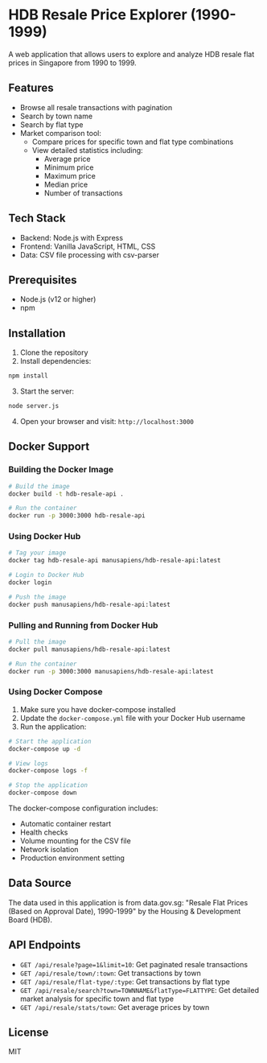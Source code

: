 # HDB Resale Price Explorer (1990-1999)

A web application that allows users to explore and analyze HDB resale flat prices in Singapore from 1990 to 1999.

## Features

- Browse all resale transactions with pagination
- Search by town name
- Search by flat type
- Market comparison tool:
  - Compare prices for specific town and flat type combinations
  - View detailed statistics including:
    - Average price
    - Minimum price
    - Maximum price
    - Median price
    - Number of transactions

## Tech Stack

- Backend: Node.js with Express
- Frontend: Vanilla JavaScript, HTML, CSS
- Data: CSV file processing with csv-parser

## Prerequisites

- Node.js (v12 or higher)
- npm

## Installation

1. Clone the repository
2. Install dependencies:
```bash
npm install
```

3. Start the server:
```bash
node server.js
```

4. Open your browser and visit: `http://localhost:3000`

## Docker Support

### Building the Docker Image

```bash
# Build the image
docker build -t hdb-resale-api .

# Run the container
docker run -p 3000:3000 hdb-resale-api
```

### Using Docker Hub

```bash
# Tag your image
docker tag hdb-resale-api manusapiens/hdb-resale-api:latest

# Login to Docker Hub
docker login

# Push the image
docker push manusapiens/hdb-resale-api:latest
```

### Pulling and Running from Docker Hub

```bash
# Pull the image
docker pull manusapiens/hdb-resale-api:latest

# Run the container
docker run -p 3000:3000 manusapiens/hdb-resale-api:latest
```

### Using Docker Compose

1. Make sure you have docker-compose installed
2. Update the `docker-compose.yml` file with your Docker Hub username
3. Run the application:

```bash
# Start the application
docker-compose up -d

# View logs
docker-compose logs -f

# Stop the application
docker-compose down
```

The docker-compose configuration includes:
- Automatic container restart
- Health checks
- Volume mounting for the CSV file
- Network isolation
- Production environment setting

## Data Source

The data used in this application is from data.gov.sg:
"Resale Flat Prices (Based on Approval Date), 1990-1999" by the Housing & Development Board (HDB).

## API Endpoints

- `GET /api/resale?page=1&limit=10`: Get paginated resale transactions
- `GET /api/resale/town/:town`: Get transactions by town
- `GET /api/resale/flat-type/:type`: Get transactions by flat type
- `GET /api/resale/search?town=TOWNNAME&flatType=FLATTYPE`: Get detailed market analysis for specific town and flat type
- `GET /api/resale/stats/town`: Get average prices by town

## License

MIT

